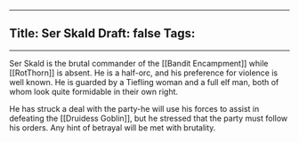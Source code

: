 
---
Title: Ser Skald
Draft: false
Tags:
  - 
---

Ser Skald is the brutal commander of the [[Bandit Encampment]] while [[RotThorn]] is absent. He is a half-orc, and his preference for violence is well known. He is guarded by a Tiefling woman and a full elf man, both of whom look quite formidable in their own right. 

He has struck a deal with the party-he will use his forces to assist in defeating the [[Druidess Goblin]], but he stressed that the party must follow his orders. Any hint of betrayal will be met with brutality. 

